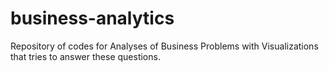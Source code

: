 # business-analytics
Repository of codes for Analyses of Business Problems with Visualizations that tries to answer these questions.

